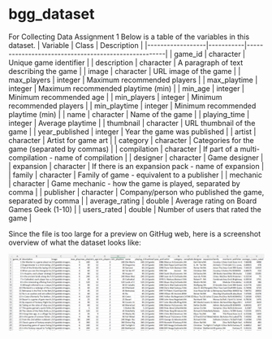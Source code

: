 # bgg_dataset
For Collecting Data Assignment 1
Below is a table of the variables in this dataset.
| Variable         | Class     | Description                                         |
|------------------|-----------|-----------------------------------------------------|
| game_id          | character | Unique game identifier                              |
| description      | character | A paragraph of text describing the game             |
| image            | character | URL image of the game                                |
| max_players      | integer   | Maximum recommended players                         |
| max_playtime     | integer   | Maximum recommended playtime (min)                  |
| min_age          | integer   | Minimum recommended age                              |
| min_players      | integer   | Minimum recommended players                         |
| min_playtime     | integer   | Minimum recommended playtime (min)                  |
| name             | character | Name of the game                                     |
| playing_time     | integer   | Average playtime                                     |
| thumbnail        | character | URL thumbnail of the game                            |
| year_published   | integer   | Year the game was published                          |
| artist           | character | Artist for game art                                  |
| category         | character | Categories for the game (separated by commas)        |
| compilation      | character | If part of a multi-compilation - name of compilation |
| designer         | character | Game designer                                       |
| expansion        | character | If there is an expansion pack - name of expansion    |
| family           | character | Family of game - equivalent to a publisher          |
| mechanic         | character | Game mechanic - how the game is played, separated by comma |
| publisher        | character | Company/person who published the game, separated by comma |
| average_rating   | double    | Average rating on Board Games Geek (1-10)            |
| users_rated      | double    | Number of users that rated the game                  |


Since the file is too large for a preview on GitHug web, here is a screenshot overview of what the dataset looks like:

![Preview Image](data/preview_image.png)
